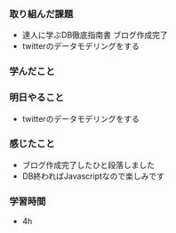 ### 取り組んだ課題
 - 達人に学ぶDB徹底指南書 ブログ作成完了
 - twitterのデータモデリングをする

### 学んだこと


### 明日やること
- twitterのデータモデリングをする

### 感じたこと
- ブログ作成完了したひと段落しました
- DB終わればJavascriptなので楽しみです

### 学習時間
- 4h
